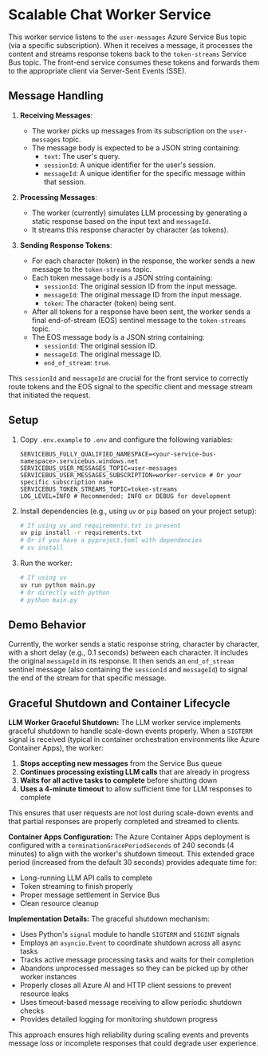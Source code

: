 # Scalable Chat Worker Service

This worker service listens to the `user-messages` Azure Service Bus topic (via a specific subscription). When it receives a message, it processes the content and streams response tokens back to the `token-streams` Service Bus topic. The front-end service consumes these tokens and forwards them to the appropriate client via Server-Sent Events (SSE).

## Message Handling

1.  **Receiving Messages**:
    *   The worker picks up messages from its subscription on the `user-messages` topic.
    *   The message body is expected to be a JSON string containing:
        *   `text`: The user's query.
        *   `sessionId`: A unique identifier for the user's session.
        *   `messageId`: A unique identifier for the specific message within that session.

2.  **Processing Messages**:
    *   The worker (currently) simulates LLM processing by generating a static response based on the input text and `messageId`.
    *   It streams this response character by character (as tokens).

3.  **Sending Response Tokens**:
    *   For each character (token) in the response, the worker sends a new message to the `token-streams` topic.
    *   Each token message body is a JSON string containing:
        *   `sessionId`: The original session ID from the input message.
        *   `messageId`: The original message ID from the input message.
        *   `token`: The character (token) being sent.
    *   After all tokens for a response have been sent, the worker sends a final end-of-stream (EOS) sentinel message to the `token-streams` topic.
    *   The EOS message body is a JSON string containing:
        *   `sessionId`: The original session ID.
        *   `messageId`: The original message ID.
        *   `end_of_stream`: `true`.

This `sessionId` and `messageId` are crucial for the front service to correctly route tokens and the EOS signal to the specific client and message stream that initiated the request.

## Setup

1.  Copy `.env.example` to `.env` and configure the following variables:

    ```dotenv
    SERVICEBUS_FULLY_QUALIFIED_NAMESPACE=<your-service-bus-namespace>.servicebus.windows.net
    SERVICEBUS_USER_MESSAGES_TOPIC=user-messages
    SERVICEBUS_USER_MESSAGES_SUBSCRIPTION=worker-service # Or your specific subscription name
    SERVICEBUS_TOKEN_STREAMS_TOPIC=token-streams
    LOG_LEVEL=INFO # Recommended: INFO or DEBUG for development
    ```

2.  Install dependencies (e.g., using `uv` or `pip` based on your project setup):

    ```bash
    # If using uv and requirements.txt is present
    uv pip install -r requirements.txt 
    # Or if you have a pyproject.toml with dependencies
    # uv install
    ```

3.  Run the worker:

    ```bash
    # If using uv
    uv run python main.py 
    # Or directly with python
    # python main.py
    ```

## Demo Behavior

Currently, the worker sends a static response string, character by character, with a short delay (e.g., 0.1 seconds) between each character. It includes the original `messageId` in its response. It then sends an `end_of_stream` sentinel message (also containing the `sessionId` and `messageId`) to signal the end of the stream for that specific message.

## Graceful Shutdown and Container Lifecycle

**LLM Worker Graceful Shutdown:** The LLM worker service implements graceful shutdown to handle scale-down events properly. When a `SIGTERM` signal is received (typical in container orchestration environments like Azure Container Apps), the worker:

1. **Stops accepting new messages** from the Service Bus queue
2. **Continues processing existing LLM calls** that are already in progress  
3. **Waits for all active tasks to complete** before shutting down
4. **Uses a 4-minute timeout** to allow sufficient time for LLM responses to complete

This ensures that user requests are not lost during scale-down events and that partial responses are properly completed and streamed to clients.

**Container Apps Configuration:** The Azure Container Apps deployment is configured with a `terminationGracePeriodSeconds` of 240 seconds (4 minutes) to align with the worker's shutdown timeout. This extended grace period (increased from the default 30 seconds) provides adequate time for:
- Long-running LLM API calls to complete
- Token streaming to finish properly  
- Proper message settlement in Service Bus
- Clean resource cleanup

**Implementation Details:** The graceful shutdown mechanism:
- Uses Python's `signal` module to handle `SIGTERM` and `SIGINT` signals
- Employs an `asyncio.Event` to coordinate shutdown across all async tasks
- Tracks active message processing tasks and waits for their completion
- Abandons unprocessed messages so they can be picked up by other worker instances
- Properly closes all Azure AI and HTTP client sessions to prevent resource leaks
- Uses timeout-based message receiving to allow periodic shutdown checks
- Provides detailed logging for monitoring shutdown progress

This approach ensures high reliability during scaling events and prevents message loss or incomplete responses that could degrade user experience.
